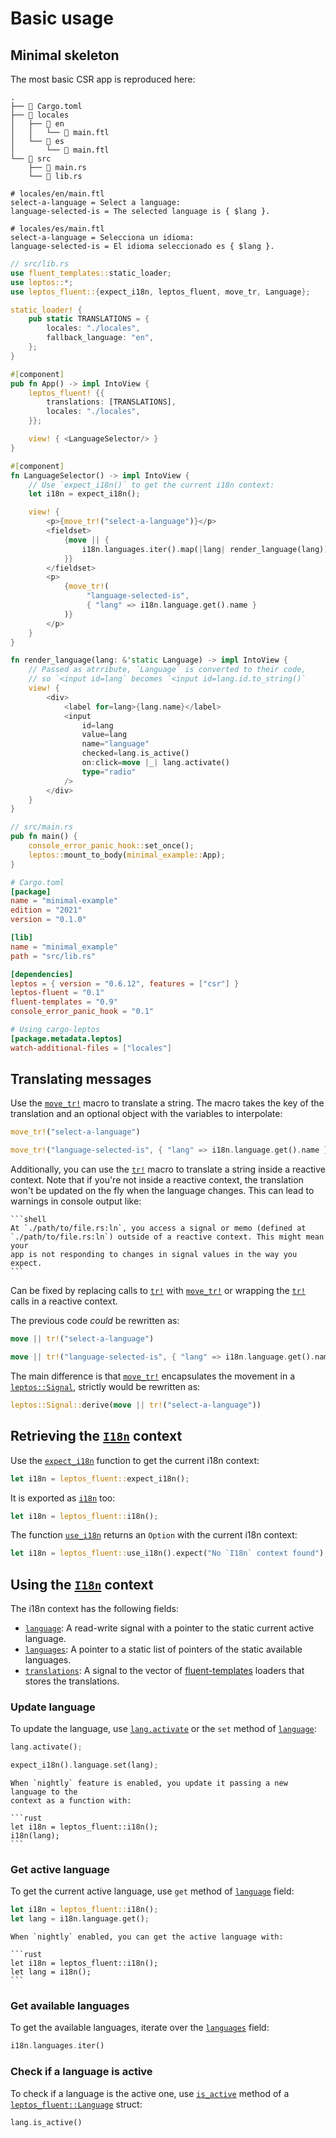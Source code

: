 # Basic usage

<!-- toc -->

## Minimal skeleton

The most basic CSR app is reproduced here:

```plaintext
.
├── 📄 Cargo.toml
├── 📁 locales
│   ├── 📁 en
│   │   └── 📄 main.ftl
│   └── 📁 es
│       └── 📄 main.ftl
└── 📁 src
    ├── 📄 main.rs
    └── 📄 lib.rs
```

```ftl
# locales/en/main.ftl
select-a-language = Select a language:
language-selected-is = The selected language is { $lang }.
```

```ftl
# locales/es/main.ftl
select-a-language = Selecciona un idioma:
language-selected-is = El idioma seleccionado es { $lang }.
```

```rust
// src/lib.rs
use fluent_templates::static_loader;
use leptos::*;
use leptos_fluent::{expect_i18n, leptos_fluent, move_tr, Language};

static_loader! {
    pub static TRANSLATIONS = {
        locales: "./locales",
        fallback_language: "en",
    };
}

#[component]
pub fn App() -> impl IntoView {
    leptos_fluent! {{
        translations: [TRANSLATIONS],
        locales: "./locales",
    }};

    view! { <LanguageSelector/> }
}

#[component]
fn LanguageSelector() -> impl IntoView {
    // Use `expect_i18n()` to get the current i18n context:
    let i18n = expect_i18n();

    view! {
        <p>{move_tr!("select-a-language")}</p>
        <fieldset>
            {move || {
                i18n.languages.iter().map(|lang| render_language(lang)).collect::<Vec<_>>()
            }}
        </fieldset>
        <p>
            {move_tr!(
                 "language-selected-is",
                 { "lang" => i18n.language.get().name }
            )}
        </p>
    }
}

fn render_language(lang: &'static Language) -> impl IntoView {
    // Passed as atrribute, `Language` is converted to their code,
    // so `<input id=lang` becomes `<input id=lang.id.to_string()`
    view! {
        <div>
            <label for=lang>{lang.name}</label>
            <input
                id=lang
                value=lang
                name="language"
                checked=lang.is_active()
                on:click=move |_| lang.activate()
                type="radio"
            />
        </div>
    }
}
```

```rust
// src/main.rs
pub fn main() {
    console_error_panic_hook::set_once();
    leptos::mount_to_body(minimal_example::App);
}
```

```toml
# Cargo.toml
[package]
name = "minimal-example"
edition = "2021"
version = "0.1.0"

[lib]
name = "minimal_example"
path = "src/lib.rs"

[dependencies]
leptos = { version = "0.6.12", features = ["csr"] }
leptos-fluent = "0.1"
fluent-templates = "0.9"
console_error_panic_hook = "0.1"

# Using cargo-leptos
[package.metadata.leptos]
watch-additional-files = ["locales"]
```

## Translating messages

Use the [`move_tr!`] macro to translate a string. The macro takes the key of the
translation and an optional object with the variables to interpolate:

```rust
move_tr!("select-a-language")

move_tr!("language-selected-is", { "lang" => i18n.language.get().name })
```

Additionally, you can use the [`tr!`] macro to translate a string inside
a reactive context. Note that if you're not inside a reactive context,
the translation won't be updated on the fly when the language changes.
This can lead to warnings in console output like:

````admonish warning
```shell
At `./path/to/file.rs:ln`, you access a signal or memo (defined at
`./path/to/file.rs:ln`) outside of a reactive context. This might mean your
app is not responding to changes in signal values in the way you expect.
```
````

Can be fixed by replacing calls to [`tr!`] with [`move_tr!`] or wrapping the
[`tr!`] calls in a reactive context.

The previous code _could_ be rewritten as:

```rust
move || tr!("select-a-language")

move || tr!("language-selected-is", { "lang" => i18n.language.get().name })
```

The main difference is that [`move_tr!`] encapsulates the movement in a
[`leptos::Signal`], strictly would be rewritten as:

```rust
leptos::Signal::derive(move || tr!("select-a-language"))
```

## Retrieving the [`I18n`] context

Use the [`expect_i18n`] function to get the current i18n context:

```rust
let i18n = leptos_fluent::expect_i18n();
```

It is exported as [`i18n`][`i18n`-f] too:

```rust
let i18n = leptos_fluent::i18n();
```

The function [`use_i18n`] returns an `Option` with the current i18n context:

```rust
let i18n = leptos_fluent::use_i18n().expect("No `I18n` context found");
```

## Using the [`I18n`] context

The i18n context has the following fields:

- [`language`]: A read-write signal with a pointer to the static current active language.
- [`languages`]: A pointer to a static list of pointers of the static available languages.
- [`translations`]: A signal to the vector of [fluent-templates] loaders that stores
  the translations.

### Update language

To update the language, use [`lang.activate`] or the `set` method of [`language`]:

```rust
lang.activate();

expect_i18n().language.set(lang);
```

````admonish tip title='Nightly'
When `nightly` feature is enabled, you update it passing a new language to the
context as a function with:

```rust
let i18n = leptos_fluent::i18n();
i18n(lang);
```
````

### Get active language

To get the current active language, use `get` method of [`language`] field:

```rust
let i18n = leptos_fluent::i18n();
let lang = i18n.language.get();
```

````admonish tip title='Nightly'
When `nightly` enabled, you can get the active language with:

```rust
let i18n = leptos_fluent::i18n();
let lang = i18n();
```
````

### Get available languages

To get the available languages, iterate over the [`languages`] field:

```rust
i18n.languages.iter()
```

### Check if a language is active

To check if a language is the active one, use [`is_active`] method of a
[`leptos_fluent::Language`] struct:

```rust
lang.is_active()
```

[`tr!`]: https://docs.rs/leptos-fluent/latest/leptos_fluent/macro.tr.html
[`move_tr!`]: https://docs.rs/leptos-fluent/latest/leptos_fluent/macro.move_tr.html
[`I18n`]: https://docs.rs/leptos-fluent/latest/leptos_fluent/struct.I18n.html
[`leptos_fluent::Language`]: https://docs.rs/leptos-fluent/latest/leptos_fluent/struct.Language.html
[`lang.activate`]: https://docs.rs/leptos-fluent/latest/leptos_fluent/struct.Language.html#method.activate
[`language`]: https://docs.rs/leptos-fluent/latest/leptos_fluent/struct.I18n.html#structfield.language
[`languages`]: https://docs.rs/leptos-fluent/latest/leptos_fluent/struct.I18n.html#structfield.languages
[`translations`]: https://docs.rs/leptos-fluent/latest/leptos_fluent/struct.I18n.html#structfield.translations
[fluent-templates]: https://docs.rs/fluent-templates/latest/fluent_templates
[`leptos::Signal`]: https://docs.rs/leptos/latest/leptos/struct.Signal.html
[`expect_i18n`]: https://docs.rs/leptos-fluent/latest/leptos_fluent/fn.expect_i18n.html
[`i18n`-f]: https://docs.rs/leptos-fluent/latest/leptos_fluent/fn.i18n.html
[`use_i18n`]: https://docs.rs/leptos-fluent/latest/leptos_fluent/fn.use_i18n.html
[`is_active`]: https://docs.rs/leptos-fluent/latest/leptos_fluent/struct.Language.html#method.is_active
